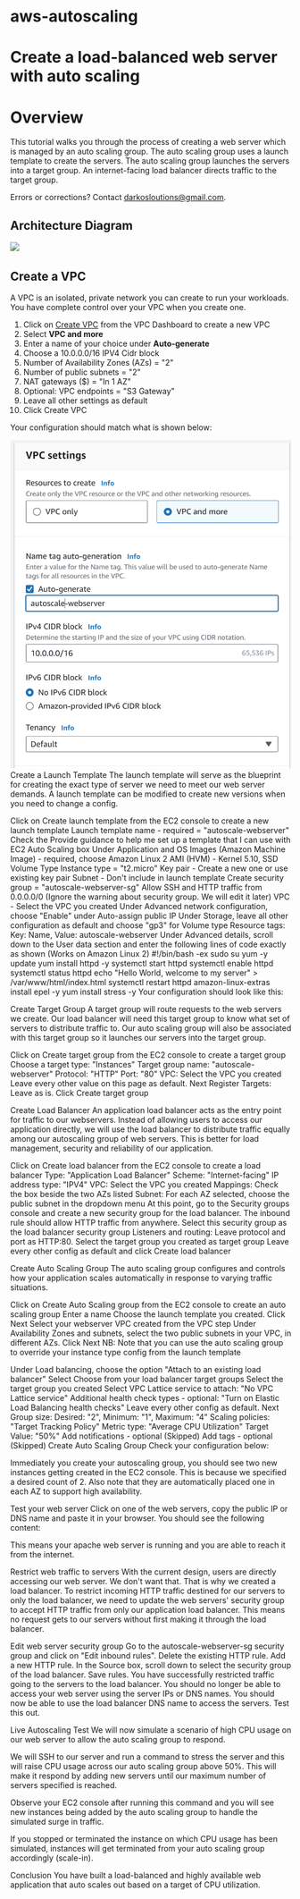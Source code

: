 # aws-autoscaling
# **Create a load-balanced web server with auto scaling**

# Overview
This tutorial walks you through the process of creating a web server which is managed by an auto scaling group. The auto scaling group uses a launch template to create the servers. The auto scaling group launches the servers into a target group. An internet-facing load balancer directs traffic to the target group.

Errors or corrections? Contact darkosloutions@gmail.com.

## Architecture Diagram
![](/autoscale-diagram-Page-1.drawio2.png)


## Create a VPC
A VPC is an isolated, private network you can create to run your workloads. You have complete control over your VPC when you create one.

1. Click on [Create VPC](https://eu-west-1.console.aws.amazon.com/vpc/home?region=eu-west-1#CreateVpc:createMode=vpcWithResources) from the VPC Dashboard to create a new VPC
2. Select **VPC and more**
3. Enter a name of your choice under **Auto-generate**
4. Choose a 10.0.0.0/16 IPV4 Cidr block
5. Number of Availability Zones (AZs) = "2"
6. Number of public subnets = "2"
7. NAT gateways ($) = "In 1 AZ"
8. Optional: VPC endpoints = "S3 Gateway"
9. Leave all other settings as default
10. Click Create VPC
    
Your configuration should match what is shown below:

![](/images/Screenshot%202023-07-10%20163913.png)
Create a Launch Template
The launch template will serve as the blueprint for creating the exact type of server we need to meet our web server demands. A launch template can be modified to create new versions when you need to change a config.

Click on Create launch template from the EC2 console to create a new launch template
Launch template name - required = "autoscale-webserver"
Check the Provide guidance to help me set up a template that I can use with EC2 Auto Scaling box
Under Application and OS Images (Amazon Machine Image) - required, choose Amazon Linux 2 AMI (HVM) - Kernel 5.10, SSD Volume Type
Instance type = "t2.micro"
Key pair - Create a new one or use existing key pair
Subnet - Don't include in launch template
Create security group = "autoscale-webserver-sg"
Allow SSH and HTTP traffic from 0.0.0.0/0 (Ignore the warning about security group. We will edit it later)
VPC - Select the VPC you created
Under Advanced network configuration, choose "Enable" under Auto-assign public IP
Under Storage, leave all other configuration as default and choose "gp3" for Volume type
Resource tags: Key: Name, Value: autoscale-webserver
Under Advanced details, scroll down to the User data section and enter the following lines of code exactly as shown (Works on Amazon Linux 2)
#!/bin/bash -ex
sudo su
yum -y update
yum install httpd -y
systemctl start httpd
systemctl enable httpd
systemctl status httpd
echo "<html>Hello World, welcome to my server</html>" > /var/www/html/index.html
systemctl restart httpd
amazon-linux-extras install epel -y
yum install stress -y
Your configuration should look like this:

      

Create Target Group
A target group will route requests to the web servers we create. Our load balancer will need this target group to know what set of servers to distribute traffic to. Our auto scaling group will also be associated with this target group so it launches our servers into the target group.

Click on Create target group from the EC2 console to create a target group
Choose a target type: "Instances"
Target group name: "autoscale-webserver"
Protocol: "HTTP"
Port: "80"
VPC: Select the VPC you created
Leave every other value on this page as default. Next
Register Targets: Leave as is.
Click Create target group


Create Load Balancer
An application load balancer acts as the entry point for traffic to our webservers. Instead of allowing users to access our application directly, we will use the load balancer to distribute traffic equally among our autoscaling group of web servers. This is better for load management, security and reliability of our application.

Click on Create load balancer from the EC2 console to create a load balancer
Type: "Application Load Balancer"
Scheme: "Internet-facing"
IP address type: "IPV4"
VPC: Select the VPC you created
Mappings: Check the box beside the two AZs listed
Subnet: For each AZ selected, choose the public subnet in the dropdown menu
At this point, go to the Security groups console and create a new security group for the load balancer. The inbound rule should allow HTTP traffic from anywhere.
Select this security group as the load balancer security group
Listeners and routing: Leave protocol and port as HTTP:80. Select the target group you created as target group
Leave every other config as default and click Create load balancer
    

Create Auto Scaling Group
The auto scaling group configures and controls how your application scales automatically in response to varying traffic situations.

Click on Create Auto Scaling group from the EC2 console to create an auto scaling group
Enter a name
Choose the launch template you created. Click Next
Select your webserver VPC created from the VPC step
Under Availability Zones and subnets, select the two public subnets in your VPC, in different AZs. Click Next
NB: Note that you can use the auto scaling group to override your instance type config from the launch template

Under Load balancing, choose the option "Attach to an existing load balancer"
Select Choose from your load balancer target groups
Select the target group you created
Select VPC Lattice service to attach: "No VPC Lattice service"
Additional health check types - optional: "Turn on Elastic Load Balancing health checks"
Leave every other config as default. Next
Group size: Desired: "2", Minimum: "1", Maximum: "4"
Scaling policies: "Target Tracking Policy"
Metric type: "Average CPU Utilization"
Target Value: "50%"
Add notifications - optional (Skipped)
Add tags - optional (Skipped)
Create Auto Scaling Group
Check your configuration below:

    

Immediately you create your autoscaling group, you should see two new instances getting created in the EC2 console. This is because we specified a desired count of 2. Also note that they are automatically placed one in each AZ to support high availability.



Test your web server
Click on one of the web servers, copy the public IP or DNS name and paste it in your browser. You should see the following content:



This means your apache web server is running and you are able to reach it from the internet.

Restrict web traffic to servers
With the current design, users are directly accessing our web server. We don't want that. That is why we created a load balancer. To restrict incoming HTTP traffic destined for our servers to only the load balancer, we need to update the web servers' security group to accept HTTP traffic from only our application load balancer. This means no request gets to our servers without first making it through the load balancer.

Edit web server security group
Go to the autoscale-webserver-sg security group and click on "Edit inbound rules".
Delete the existing HTTP rule.
Add a new HTTP rule. In the Source box, scroll down to select the security group of the load balancer. Save rules.
You have successfully restricted traffic going to the servers to the load balancer.
You should no longer be able to access your web server using the server IPs or DNS names. You should now be able to use the load balancer DNS name to access the servers. Test this out.


Live Autoscaling Test
We will now simulate a scenario of high CPU usage on our web server to allow the auto scaling group to respond.

We will SSH to our server and run a command to stress the server and this will raise CPU usage across our auto scaling group above 50%. This will make it respond by adding new servers until our maximum number of servers specified is reached.



Observe your EC2 console after running this command and you will see new instances being added by the auto scaling group to handle the simulated surge in traffic.

If you stopped or terminated the instance on which CPU usage has been simulated, instances will get terminated from your auto scaling group accordingly (scale-in).



Conclusion
You have built a load-balanced and highly available web application that auto scales out based on a target of CPU utilization.
